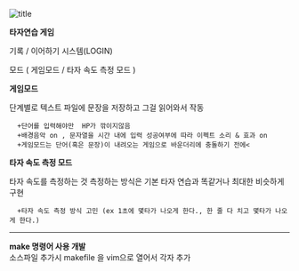 ![title](https://user-images.githubusercontent.com/55469709/68226234-0ecffd80-0035-11ea-9676-7d0e7f96227e.jpg)

__타자연습 게임__

기록 / 이어하기 시스템(LOGIN)

모드 ( 게임모드 / 타자 속도 측정 모드 )
 
  
__게임모드__

  단계별로 텍스트 파일에 문장을 저장하고 그걸 읽어와서 작동
  
      +단어를 입력해야만  HP가 깎이지않음 
      +배경음악 on , 문자열을 시간 내에 입력 성공여부에 따라 이펙트 소리 & 효과 on
      +게임모드는 단어(혹은 문장)이 내려오는 게임으로 바운더리에 충돌하기 전에<


__타자 속도 측정 모드__

  타자 속도를 측정하는 것 측정하는 방식은 기본 타자 연습과 똑같거나 최대한 비슷하게 구현
      
      +타자 속도 측정 방식 고민 (ex 1초에 몇타가 나오게 한다., 한 줄 다 치고 몇타가 나오게 한다.)
 
--------------------------------------------------------------------------------------------------------------------------------------- 
__make 명령어 사용 개발__  
소스파일 추가시 makefile 을 vim으로 열어서 각자 추가
